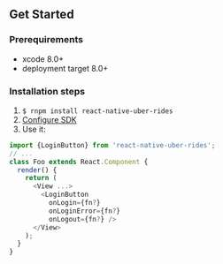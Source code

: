 ## Get Started

### Prerequirements
- xcode 8.0+
- deployment target 8.0+

### Installation steps
1. `$ rnpm install react-native-uber-rides`
2. [Configure SDK](https://github.com/uber/rides-ios-sdk#configuring-ios-90)
3. Use it:

  ```js
  import {LoginButton} from 'react-native-uber-rides';
  // ...
  class Foo extends React.Component {
    render() {
      return (
        <View ...>
          <LoginButton
            onLogin={fn?}
            onLoginError={fn?}
            onLogout={fn?} />
        </View>
      );
    }
  }
